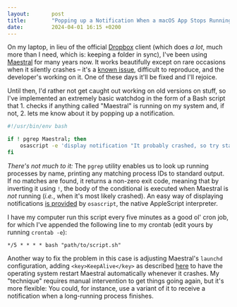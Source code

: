```yaml
---
layout:       post
title:        "Popping up a Notification When a macOS App Stops Running"
date:         2024-04-01 16:15 +0200
---
```


On my laptop, in lieu of the official [Dropbox](https://www.dropbox.com) client (which does *a lot*, much more than I need, which is: keeping a folder in sync), I've been using [Maestral](https://maestral.app) for many years now. It works beautifully except on rare occasions when it silently crashes – it's a [known issue](https://github.com/samschott/maestral/issues/808), difficult to reproduce, and the developer's working on it. One of these days it'll be fixed and I'll rejoice.

Until then, I'd rather not get caught out working on old versions on stuff, so I've implemented an extremely basic watchdog in the form of a Bash script that 1. checks if anything called "Maestral" is running on my system and, if not, 2. lets me know about it by popping up a notification.

```sh
#!/usr/bin/env bash

if ! pgrep Maestral; then
    osascript -e 'display notification "It probably crashed, so try starting it manually." with title "Maestral might not be running!"'
fi
```

*There's not much to it:* The `pgrep` utility enables us to look up running processes by name, printing any matching process IDs to standard output. If no matches are found, it returns a non-zero exit code, meaning that by inverting it using `!`, the body of the conditional is executed when Maestral is *not* running (*i.e.*, when it's most likely crashed). An easy way of displaying notifications [is provided](https://developer.apple.com/library/archive/documentation/LanguagesUtilities/Conceptual/MacAutomationScriptingGuide/DisplayNotifications.html) by `osascript`, the native AppleScript interpreter.

I have my computer run this script every five minutes as a good ol' cron job, for which I've appended the following line to my crontab (edit yours by running `crontab -e`):

```
*/5 * * * * bash "path/to/script.sh"
```

Another way to fix the problem in this case is adjusting Maestral's `launchd` configuration, adding `<key>KeepAlive</key>` as described [here](https://github.com/samschott/maestral/issues/808#issuecomment-2018973851) to have the operating system restart Maestral automatically whenever it crashes. My "technique" requires manual intervention to get things going again, but it's more flexible: You could, for instance, use a variant of it to receive a notification when a long-running process finishes.
